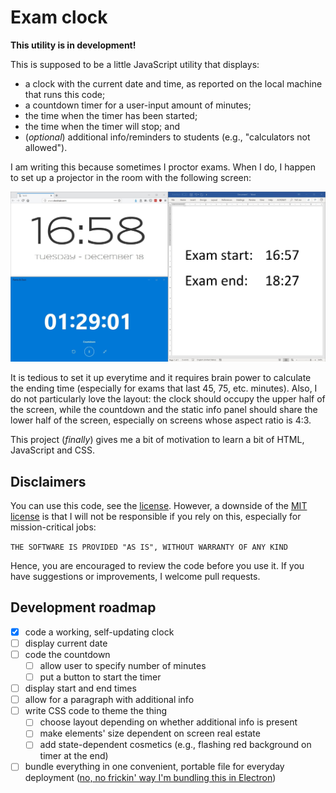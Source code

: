 # Exam clock

**This utility is in development!**

This is supposed to be a little JavaScript utility that displays:
- a clock with the current date and time, as reported on the local machine that runs this code;
- a countdown timer for a user-input amount of minutes;
- the time when the timer has been started;
- the time when the timer will stop; and
- (_optional_) additional info/reminders to students (e.g., "calculators not allowed").

I am writing this because sometimes I proctor exams.
When I do, I happen to set up a projector in the room with the following screen:

![Proof of concept](./proof_of_concept.jpg)

It is tedious to set it up everytime and it requires brain power to calculate the ending time (especially for exams that last 45, 75, etc. minutes).
Also, I do not particularly love the layout: the clock should occupy the upper half of the screen, while the countdown and the static info panel should share the lower half of the screen, especially on screens whose aspect ratio is 4:3.

This project (_finally_) gives me a bit of motivation to learn a bit of HTML, JavaScript and CSS.


## Disclaimers

You can use this code, see the [license](./LICENSE).
However, a downside of the [MIT license](https://en.wikipedia.org/wiki/MIT_License) is that I will not be responsible if you rely on this, especially for mission-critical jobs:

``` THE SOFTWARE IS PROVIDED "AS IS", WITHOUT WARRANTY OF ANY KIND ```

Hence, you are encouraged to review the code before you use it.
If you have suggestions or improvements, I welcome pull requests.


## Development roadmap

- [x] code a working, self-updating clock
- [ ] display current date
- [ ] code the countdown
	- [ ] allow user to specify number of minutes
	- [ ] put a button to start the timer
- [ ] display start and end times
- [ ] allow for a paragraph with additional info
- [ ] write CSS code to theme the thing
	- [ ] choose layout depending on whether additional info is present
	- [ ] make elements' size dependent on screen real estate
	- [ ] add state-dependent cosmetics (e.g., flashing red background on timer at the end)
- [ ] bundle everything in one convenient, portable file for everyday deployment ([no, no frickin' way I'm bundling this in Electron](http://tonsky.me/blog/disenchantment/))
